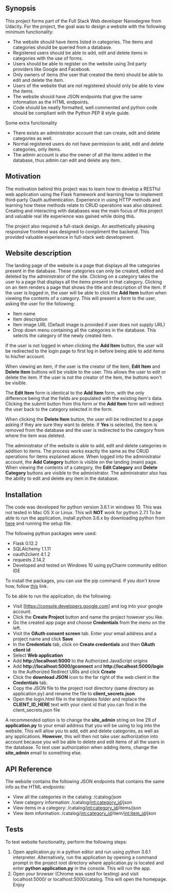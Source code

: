 ## Synopsis

This project forms part of the Full Stack Web developer Nanodegree from Udacity. For the project, the goal was to design a website with the following minimum functionality:
* The website should have items listed in categories. The items and categories should be queried from a database.
* Registered users should be able to add, edit and delete items in categories with the use of forms. 
* Users should be able to register on the website using 3rd party providers like Google and Facebook.  
* Only owners of items (the user that created the item) should be able to edit and delete the item. 
* Users of the website that are not registered should only be able to view the items.
* The website should have JSON endpoints that give the same information as the HTML endpoints. 
* Code should be neatly formatted, well commented and python code should be compliant with the Python PEP 8 style guide.

Some extra functionality 
* There exists an administrator account that can create, edit and delete categories as well. 
* Normal registered users do not have permission to add, edit and delete categories, only items.
* The admin account is also the owner of all the items added in the database, thus admin can edit and delete any item.

## Motivation

The motivation behind this project was to learn how to develop a RESTful web application using the Flask framework and learning how to implement third-party Oauth authentication.
Experience in using HTTP methods and learning how these methods relate to CRUD operations was also obtained. Creating and interacting with databases was the main focus of this 
project and valuable real life experience was gained while doing this.

The project also required a full-stack design. An aesthetically pleasing responsive frontend was designed to compliment the backend. This provided valuable experience in full-stack 
web development.  

## Website description

The landing page of the website is a page that displays all the categories present in the database. These categories can only be created, edited and deleted by the administrator of the site.
Clicking on a category takes the user to a page that displays all the items present in that category. Clicking on an item renders a page that shows the title and description of the item. If 
the user is logged in, the user will be able to click the **Add Item** button when viewing the contents of a category. This will present a form to the user, asking the user for the following:
* Item name
* Item description 
* Item image URL (Default image is provided if user does not supply URL)
* Drop down menu containing all the categories in the database. This selects the category of the newly created item. 

If the user is not logged in when clicking the **Add Item** button, the user will be redirected to the login page to first log in before being able to add items to his/her account.

When viewing an item, if the user is the creator of the item, **Edit Item** and **Delete Item** buttons will be visible to the user. This allows the user to edit or delete the item.
If the user is not the creator of the item, the buttons won't be visible.

The **Edit Item** form is identical to the **Add Item** form, with the only difference being that the fields are populated with the existing item's data. Clicking the submit button 
from this form or the **Add Item** form will redirect the user back to the category selected in the form. 

When clicking the **Delete Item** button, the user will be redirected to a page asking if they are sure they want to delete. If **Yes** is selected, the item is removed from the database
and the user is redirected to the category from where the item was deleted. 

The administrator of the website is able to add, edit and delete categories in addition to items. The process works exactly the same as the CRUD operations for items explained above. When logged
into the administrator account, the **Add Category** button is visible on the landing (main) page. When viewing the contents of a category, the **Edit Category** and **Delete Category**
buttons are visible to the administrator. The administrator also has the ability to edit and delete any item in the database. 

## Installation

The code was developed for python version 3.6.1 in windows 10. This was not tested in Mac OS X or Linux. This will **NOT** work for python 2.7.1
To be able to run the application, install python 3.6.x by downloading python from [here](https://www.python.org/downloads/) and running the setup file. 

The following python packages were used: 
* Flask 0.12.2
* SQLAlchemy 1.1.11
* oauth2client 4.1.2
* requests 2.14.2
* Developed and tested on Windows 10 using pyCharm community edition IDE

To install the packages, you can use the pip command. If you don't know how, follow [this](https://docs.python.org/3/installing/index.html) link. 

To be able to run the application, do the following:
* Visit [https://console.developers.google.com] and log into your google account. 
* Click the **Create Project** button and name the project however you like.
* Go the created app page and choose **Credentials** from the menu on the left.
* Visit the **OAuth consent screen** tab. Enter your email address and a project name and click **Save**
* In the **Credentials** tab, click on **Create credentials** and then **OAuth client id**
* Select **Web application**
* Add **http://localhost:5000** to the Authorized JavaScript origins
* Add **http://localhost:5000/gconnect** and **http://localhost:5000/login** to the Authorized Redirect URIs and click **Create**
* Click the **download JSON** icon to the far right of the web client in the **Credentials** tab. 
* Copy the JSON file to the project root directory (same directory as application.py) and rename the file to **client_secrets.json**
* Open the login.html file in the templates folder and replace the **CLIENT_ID_HERE** text with your cient id that you can find in the client_secrets.json file

A recommended option is to change the **site_admin** string on line 29 of **application.py** to your email address that you will be using to log 
into the website. This will allow you to add, edit and delete categories, as well as any applications. **However**, this will then not take user authorization
into account because you will be able to delete and edit items of all the users in the database. To test user authorization when adding items, change the **site_admin**
email to something else. 
 

## API Reference

The website contains the following JSON endpoints that contains the same info as the HTML endpoints:

* View all the categories in the catalog: /catalog/json
* View category information: /catalog/<int:category_id>/json
* View items in a category: /catalog/<int:category_id>/items/json
* View item information: /catalog/<int:category_id>/item/<int:item_id>/json

## Tests

To test website functionality, perform the following steps:
1. Open application.py in a python editor and run using python 3.6.1 interpreter. Alternatively, run the application by opening a command prompt in the project root directory
where application.py is located and enter **python application.py** in the console. This will run the app.
2. Open your browser (Chrome was used for testing) and visit localhost:5000/ or localhost:5000/catalog. This will open the homepage. Enjoy
